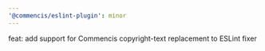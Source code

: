 ```yaml
---
'@commencis/eslint-plugin': minor
---
```


feat: add support for Commencis copyright-text replacement to ESLint fixer

